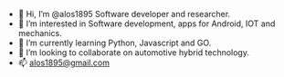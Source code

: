 - 👋 Hi, I’m @alos1895 Software developer and researcher.
- 👀 I’m interested in Software development, apps for Android, IOT and mechanics.
- 🌱 I’m currently learning Python, Javascript and GO.
- 💞️ I’m looking to collaborate on automotive hybrid technology.
- 📫 alos1895@gmail.com

